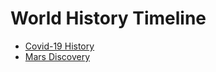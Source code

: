 # World History Timeline

- [Covid-19 History](https://junxnone.github.io/wht/covid19/)
- [Mars Discovery](http://junxnone.github.io/wht/mars)
